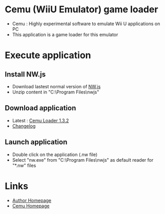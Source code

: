 # Cemu (WiiU Emulator) game loader #
* Cemu : Highly experimental software to emulate Wii U applications on PC
* This application is a game loader for this emulator

# Execute application #

## Install NW.js ##
* Download lastest normal version of [NW.js](https://nwjs.io/)
* Unzip content in "C:\Program Files\nwjs"

## Download application ##
* Latest : [Cemu Loader 1.3.2](https://github.com/uparlange/cemu-loader/raw/master/release/cemu-loader-1.3.2.nw)
* [Changelog](https://github.com/uparlange/cemu-loader/blob/master/CHANGELOG.md)

## Launch application ##
* Double click on the application (.nw file)
* Select "nw.exe" from "C:\Program Files\nwjs" as default reader for "*.nw" files

# Links #
* [Author Homepage](https://www.lapli.fr)
* [Cemu Homepage](http://cemu.info/)